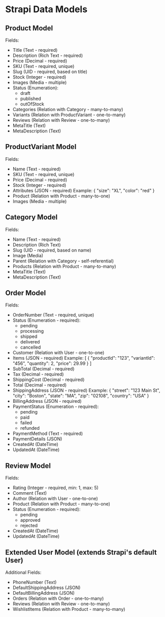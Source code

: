 # Strapi Data Models

## Product Model
Fields:
- Title (Text - required)
- Description (Rich Text - required)
- Price (Decimal - required)
- SKU (Text - required, unique)
- Slug (UID - required, based on title)
- Stock (Integer - required)
- Images (Media - multiple)
- Status (Enumeration):
  - draft
  - published
  - outOfStock
- Categories (Relation with Category - many-to-many)
- Variants (Relation with ProductVariant - one-to-many)
- Reviews (Relation with Review - one-to-many)
- MetaTitle (Text)
- MetaDescription (Text)

## ProductVariant Model
Fields:
- Name (Text - required)
- SKU (Text - required, unique)
- Price (Decimal - required)
- Stock (Integer - required)
- Attributes (JSON - required)
  Example: { "size": "XL", "color": "red" }
- Product (Relation with Product - many-to-one)
- Images (Media - multiple)

## Category Model
Fields:
- Name (Text - required)
- Description (Rich Text)
- Slug (UID - required, based on name)
- Image (Media)
- Parent (Relation with Category - self-referential)
- Products (Relation with Product - many-to-many)
- MetaTitle (Text)
- MetaDescription (Text)

## Order Model
Fields:
- OrderNumber (Text - required, unique)
- Status (Enumeration - required):
  - pending
  - processing
  - shipped
  - delivered
  - cancelled
- Customer (Relation with User - one-to-one)
- Items (JSON - required)
  Example: [
    {
      "productId": "123",
      "variantId": "456",
      "quantity": 2,
      "price": 29.99
    }
  ]
- SubTotal (Decimal - required)
- Tax (Decimal - required)
- ShippingCost (Decimal - required)
- Total (Decimal - required)
- ShippingAddress (JSON - required)
  Example: {
    "street": "123 Main St",
    "city": "Boston",
    "state": "MA",
    "zip": "02108",
    "country": "USA"
  }
- BillingAddress (JSON - required)
- PaymentStatus (Enumeration - required):
  - pending
  - paid
  - failed
  - refunded
- PaymentMethod (Text - required)
- PaymentDetails (JSON)
- CreatedAt (DateTime)
- UpdatedAt (DateTime)

## Review Model
Fields:
- Rating (Integer - required, min: 1, max: 5)
- Comment (Text)
- Author (Relation with User - one-to-one)
- Product (Relation with Product - many-to-one)
- Status (Enumeration - required):
  - pending
  - approved
  - rejected
- CreatedAt (DateTime)
- UpdatedAt (DateTime)

## Extended User Model (extends Strapi's default User)
Additional Fields:
- PhoneNumber (Text)
- DefaultShippingAddress (JSON)
- DefaultBillingAddress (JSON)
- Orders (Relation with Order - one-to-many)
- Reviews (Relation with Review - one-to-many)
- WishlistItems (Relation with Product - many-to-many)
